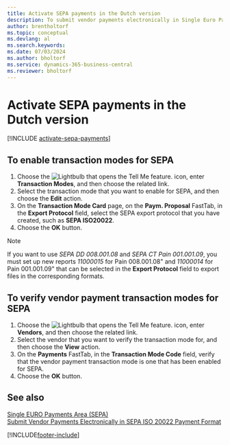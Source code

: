 ```yaml
---
title: Activate SEPA payments in the Dutch version
description: To submit vendor payments electronically in Single Euro Payments Area (SEPA) ISO 20022 payment format, you must set up prerequisites for enabling SEPA payments.
author: brentholtorf
ms.topic: conceptual
ms.devlang: al
ms.search.keywords:
ms.date: 07/03/2024
ms.author: bholtorf
ms.service: dynamics-365-business-central
ms.reviewer: bholtorf
---
```

# Activate SEPA payments in the Dutch version

[!INCLUDE [activate-sepa-payments](../includes/BENL/activate-sepa-payments.md)]

## To enable transaction modes for SEPA  

1. Choose the ![Lightbulb that opens the Tell Me feature.](../../media/ui-search/search_small.png "Tell me what you want to do") icon, enter **Transaction Modes**, and then choose the related link.  
2. Select the transaction mode that you want to enable for SEPA, and then choose the **Edit** action.  
3. On the **Transaction Mode Card** page, on the **Paym. Proposal** FastTab, in the **Export Protocol** field, select the SEPA export protocol that you have created, such as **SEPA ISO20022**.  
4. Choose the **OK** button.  

> [!NOTE]
> If you want to use *SEPA DD 008.001.08* and *SEPA CT Pain 001.001.09*, you must set up new reports *11000015* for Pain 008.001.08" and *11000014* for Pain 001.001.09" that can be selected in the **Export Protocol** field to export files in the corresponding formats.  

## To verify vendor payment transaction modes for SEPA  

1. Choose the ![Lightbulb that opens the Tell Me feature.](../../media/ui-search/search_small.png "Tell me what you want to do") icon, enter **Vendors**, and then choose the related link.  
2. Select the vendor that you want to verify the transaction mode for, and then choose the **View** action.  
3. On the **Payments** FastTab, in the **Transaction Mode Code** field, verify that the vendor payment transaction mode is one that has been enabled for SEPA.  
4. Choose the **OK** button.  

## See also  

[Single EURO Payments Area (SEPA)](single-euro-payments-area-sepa-.md)  
[Submit Vendor Payments Electronically in SEPA ISO 20022 Payment Format](how-to-submit-vendor-payments-electronically-in-sepa-iso-20022-payment-format.md)  


[!INCLUDE[footer-include](../../includes/footer-banner.md)]
